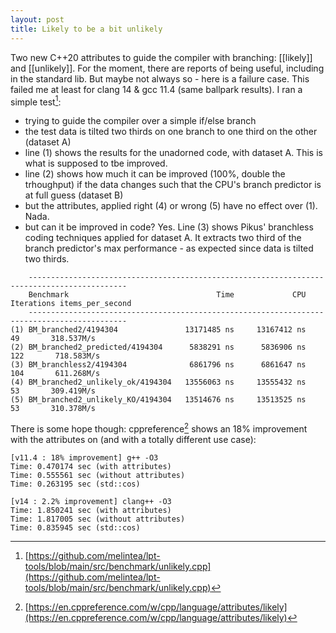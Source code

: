 ```yaml
---
layout: post
title: Likely to be a bit unlikely 
---
```


Two new C++20 attributes to guide the compiler with branching: [[likely]] and [[unlikely]]. For the moment, there are reports of being useful, including in the standard lib. But maybe not always so - here is a failure case. This failed me at least for clang 14 & gcc 11.4 (same ballpark results).  I ran a simple test[^1]:

- trying to guide the compiler over a simple if/else branch
- the test data is tilted two thirds on one branch to one third on the other (dataset A)
- line (1) shows the results for the unadorned code, with dataset A. This is what is supposed to tbe improved.
- line (2) shows how much it can be improved (100%, double the trhoughput) if the data changes such that the CPU's branch predictor is at full guess (dataset B)
- but the attributes, applied right (4) or wrong (5) have no effect over (1). Nada.
- but can it be improved in code? Yes. Line (3) shows Pikus' branchless coding techniques applied for dataset A. It extracts two third of the branch predictor's max performance - as expected since data is tilted two thirds.


```
    --------------------------------------------------------------------------------------------
    Benchmark                                 Time             CPU   Iterations items_per_second
    --------------------------------------------------------------------------------------------
(1) BM_branched2/4194304               13171485 ns     13167412 ns           49       318.537M/s
(2) BM_branched2_predicted/4194304      5838291 ns      5836906 ns          122       718.583M/s
(3) BM_branchless2/4194304              6861796 ns      6861647 ns          104       611.268M/s
(4) BM_branched2_unlikely_ok/4194304   13556063 ns     13555432 ns           53       309.419M/s
(5) BM_branched2_unlikely_KO/4194304   13514676 ns     13513525 ns           53       310.378M/s

```

There is some hope though: cppreference[^2] shows an 18% improvement with the attributes on (and with a totally different use case):

```
[v11.4 : 18% improvement] g++ -O3  
Time: 0.470174 sec (with attributes)
Time: 0.555561 sec (without attributes)
Time: 0.263195 sec (std::cos)

[v14 : 2.2% improvement] clang++ -O3  
Time: 1.850241 sec (with attributes)
Time: 1.817005 sec (without attributes)
Time: 0.835945 sec (std::cos)

```

[^1]: [https://github.com/melintea/lpt-tools/blob/main/src/benchmark/unlikely.cpp](https://github.com/melintea/lpt-tools/blob/main/src/benchmark/unlikely.cpp)
[^2]: [https://en.cppreference.com/w/cpp/language/attributes/likely](https://en.cppreference.com/w/cpp/language/attributes/likely)


